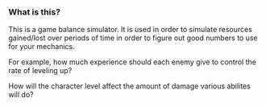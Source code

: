 ### What is this? 

This is a game balance simulator. It is used in order to simulate resources 
gained/lost over periods of time in order to figure out good numbers to use for
your mechanics. 

For example, how much experience should each enemy give to control the rate of
leveling up?

How will the character level affect the amount of damage various abilites will
do?